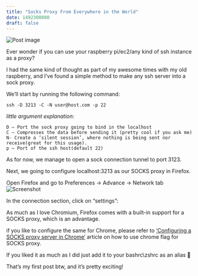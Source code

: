 ```yaml
---
title: "Socks Proxy From Everywhere in the World"
date: 1492300800
draft: false
---
```

![Post image](https://firebasestorage.googleapis.com/v0/b/shell-gems.appspot.com/o/posts%2Fff2.png?alt=media)

Ever wonder if you can use your raspberry pi/ec2/any kind of ssh instance as a proxy?

I had the same kind of thought as part of my awesome times with my old raspberry, and I’ve found a simple method to make any ssh server into a sock proxy.

We’ll start by running the following command:

`ssh -D 3213 -C -N user@host.com -p 22`

*little argument explanation:*

    D – Port the sock proxy going to bind in the localhost
    C – Compresses the data before sending it (pretty cool if you ask me)
    N- Create a ‘silent session’, where nothing is being sent nor receive(great for this usage).
    p – Port of the ssh host(default 22)

As for now, we manage to open a sock connection tunnel to port 3123.

Next, we going to configure localhost:3213 as our SOCKS proxy in Firefox.

Open Firefox and go to Preferences -> Advance -> Network tab
![Screenshot](https://firebasestorage.googleapis.com/v0/b/shell-gems.appspot.com/o/posts%2Fff1.png?alt=media)

In the connection section, click on “settings”:

As much as I love Chromium, Firefox comes with a built-in support for a SOCKS proxy, which is an advantage.

if you like to configure the same for Chrome, please refer to [‘Configuring a SOCKS proxy server in Chrome‘](https://www.chromium.org/developers/design-documents/network-stack/socks-proxy) article on how to use chrome flag for SOCKS proxy.

If you liked it as much as I did just add it to your bashrc\zshrc as an alias 🙂

That’s my first post btw, and it’s pretty exciting!
